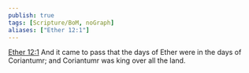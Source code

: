 ```yaml
---
publish: true
tags: [Scripture/BoM, noGraph]
aliases: ["Ether 12:1"]
---
```

[Ether 12:1](https://churchofjesuschrist.org/study/scriptures/bofm/ether/12?lang=eng&id=p1#p1) And it came to pass that the days of Ether were in the days of Coriantumr; and Coriantumr was king over all the land.
